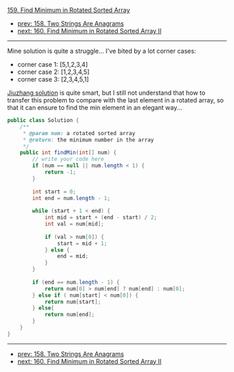 [159. Find Minimum in Rotated Sorted Array](http://www.lintcode.com/problem/find-minimum-in-rotated-sorted-array)

- [prev: 158. Two Strings Are Anagrams](158-two-strings-are-anagrams.md)
- [next: 160. Find Minimum in Rotated Sorted Array II](160-find-minimum-in-rotated-sorted-array-ii.md)

---
Mine solution is quite a struggle... I've bited by a lot corner cases:

- corner case 1: [5,1,2,3,4]
- corner case 2: [1,2,3,4,5]
- corner case 3: [2,3,4,5,1]

[Jiuzhang solution](http://www.jiuzhang.com/solutions/find-minimum-in-rotated-sorted-array/) is quite smart, but I still not understand that how to transfer this problem to compare with the last element in a rotated array, so that it can ensure to find the min element in an elegant way...

```java
public class Solution {
    /**
     * @param num: a rotated sorted array
     * @return: the minimum number in the array
     */
    public int findMin(int[] num) {
        // write your code here
        if (num == null || num.length < 1) {
            return -1;
        }
        
        int start = 0;
        int end = num.length - 1;
        
        while (start + 1 < end) {
            int mid = start + (end - start) / 2;
            int val = num[mid];
            
            if (val > num[0]) {
                start = mid + 1;
            } else {
                end = mid;
            }
        }
    
        if (end == num.length - 1) {
            return num[0] > num[end] ? num[end] : num[0];
        } else if ( num[start] < num[0]) {
            return num[start];
        } else{
            return num[end];
        }
    }
}
```

---

- [prev: 158. Two Strings Are Anagrams](158-two-strings-are-anagrams.md)
- [next: 160. Find Minimum in Rotated Sorted Array II](160-find-minimum-in-rotated-sorted-array-ii.md)
